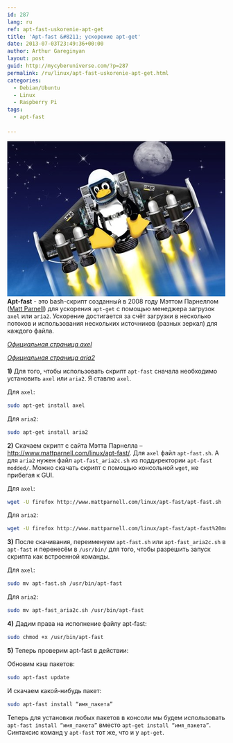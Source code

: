 ```yaml
---
id: 287
lang: ru
ref: apt-fast-uskorenie-apt-get
title: 'Apt-fast &#8211; ускорение apt-get'
date: 2013-07-03T23:49:36+00:00
author: Arthur Gareginyan
layout: post
guid: http://mycyberuniverse.com/?p=287
permalink: /ru/linux/apt-fast-uskorenie-apt-get.html
categories:
  - Debian/Ubuntu
  - Linux
  - Raspberry Pi
tags:
  - apt-fast

---
```


![thumb](/images/thumbnail/fly.jpg)
**Apt-fast** - это bash-скрипт созданный в 2008 году Мэттом Парнеллом (<a href="http://www.mattparnell.com">Matt Parnell</a>) для ускорения `apt-get` с помощью менеджера загрузок `axel` или `aria2`. Ускорение достигается за счёт загрузки в несколько потоков и использования нескольких источников (разных зеркал) для каждого файла. 
 
*[Официальная страница axel](http://axel.alioth.debian.org/)*

*[Официальная страница aria2](http://aria2.sourceforge.net/)*


**1)** Для того, чтобы использовать скрипт `apt-fast` сначала необходимо установить `axel` или `aria2`. Я ставлю `axel`.

Для `axel`:

```sh
sudo apt-get install axel
```

Для `aria2`:

```sh
sudo apt-get install aria2
```

**2)** Скачаем скрипт с сайта Мэтта Парнелла – <a href="http://www.mattparnell.com/linux/apt-fast/">http://www.mattparnell.com/linux/apt-fast/</a>. Для `axel` файл `apt-fast.sh`. А для `aria2` нужен файл `apt-fast_aria2c.sh` из поддиректории `apt-fast modded/`. Можно скачать скрипт с помощью консольной `wget`, не прибегая к GUI.

Для `axel`:

```sh
wget -U firefox http://www.mattparnell.com/linux/apt-fast/apt-fast.sh
```

Для `aria2`:

```sh
wget -U firefox http://www.mattparnell.com/linux/apt-fast/apt-fast%20modded/apt-fast_aria2c.sh
```

**3)** После скачивания, переименуем `apt-fast.sh` или `apt-fast_aria2c.sh` в `apt-fast` и перенесём в `/usr/bin/` для того, чтобы разрешить запуск скрипта как встроенной команды.

Для `axel`:

```sh
sudo mv apt-fast.sh /usr/bin/apt-fast
```

Для `aria2`:

```sh
sudo mv apt-fast_aria2c.sh /usr/bin/apt-fast
```

**4)** Дадим права на исполнение файлу apt-fast:

```sh
sudo chmod +x /usr/bin/apt-fast
```

**5)** Теперь проверим apt-fast в действии:

Обновим кэш пакетов:

```sh
sudo apt-fast update
```

И скачаем какой-нибудь пакет:

```sh
sudo apt-fast install “имя_пакета”
```

Теперь для установки любых пакетов в консоли мы будем использовать `apt-fast install “имя_пакета”` вместо `apt-get install “имя_пакета”`. Синтаксис команд у `apt-fast` тот же, что и у `apt-get`.
